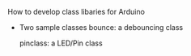 How to develop class libaries for Arduino 

- Two sample classes 
  bounce: a debouncing class

  pinclass: a LED/Pin class 


